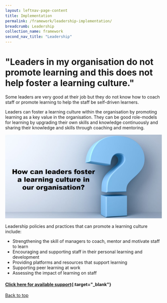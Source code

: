 ```yaml
---
layout: leftnav-page-content
title: Implementation
permalink: /framework/leadership-implementation/
breadcrumb: Leadership
collection_name: framework
second_nav_title: "Leadership"
---
```




# **"Leaders in my organisation do not promote learning and this does not help foster a learning culture."**


Some leaders are very good at their job but they do not know how to coach staff or promote learning to help the staff be self-driven learners. 

Leaders can foster a learning culture within the organisation by promoting learning as a key value in the organisation. They can be good role-models for learning by upgrading their own skills and knowledge continuously and sharing their knowledge and skills through coaching and mentoring.

<img src="/images/implementation/leadership.jpg">

Leadership policies and practices that can promote a learning culture include:

- Strengthening the skill of managers to coach, mentor and motivate staff to learn
- Encouraging and supporting staff in their personal learning and development
- Providing platforms and resources that support learning
- Supporting peer learning at work
- Assessing the impact of learning on staff



#### [Click here for available support](https://nyp-wpl-staging.netlify.com/framework/leadership-support/){:target="_blank"}

[Back to top](#top)
